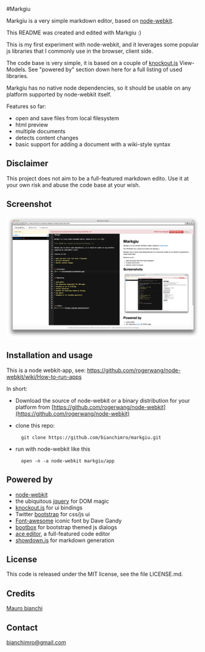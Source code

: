 #Markgiu

Markgiu is a very simple markdown editor, based on [node-webkit](https://github.com/rogerwang/node-webkit).

This README was created and edited with Markgiu :)

This is my first experiment with node-webkit, and it leverages some popular js
libraries that I commonly use in the browser, client side.

The code base is very simple, it is based on a couple of [knockout.js](http://knockoutjs.com/)
View-Models. 
See "powered by" section down here for a full listing of used libraries.

Markgiu has no native node dependencies, so it should be usable on any platform
supported by node-webkit itself.

Features so far:

* open and save files from local filesystem
* html preview 
* multiple documents
* detects content changes
* basic support for adding a document with a wiki-style syntax

## Disclaimer
This project does not aim to be a full-featured markdown edito.
Use it at your own risk and abuse the code base at your wish.

## Screenshot  
![Open file](screenshots/screenshot1.png)

## Installation and usage
This is a node webkit-app, see:
https://github.com/rogerwang/node-webkit/wiki/How-to-run-apps

In short:

* Download the source of node-webkit or a binary distribution for your platform from
 [https://github.com/rogerwang/node-webkit](https://github.com/rogerwang/node-webkit)   

* clone this repo:
   
        git clone https://github.com/bianchimro/markgiu.git

* run with node-webkit like this
        
        open -n -a node-webkit markgiu/app


## Powered by

* [node-webkit](https://github.com/rogerwang/node-webkit)
* the ubiquitous [jquery](http://jquery.com/) for DOM magic
* [knockout.js](http://knockoutjs.com/) for ui bindings
* Twitter [bootstrap](http://twitter.github.com/bootstrap/) for css/js ui
* [Font-awesome](https://github.com/FortAwesome/Font-Awesome) iconic font by Dave Gandy
* [bootbox](http://bootboxjs.com/) for bootstrap themed js dialogs
* [ace editor](http://ace.ajax.org/), a full-featured code editor
* [showdown.js](https://github.com/coreyti/showdown) for markdown generation

## License
This code is released under the MIT license, see the file LICENSE.md.


## Credits
[Mauro bianchi](https://github.com/bianchimro)

## Contact
bianchimro@gmail.com

